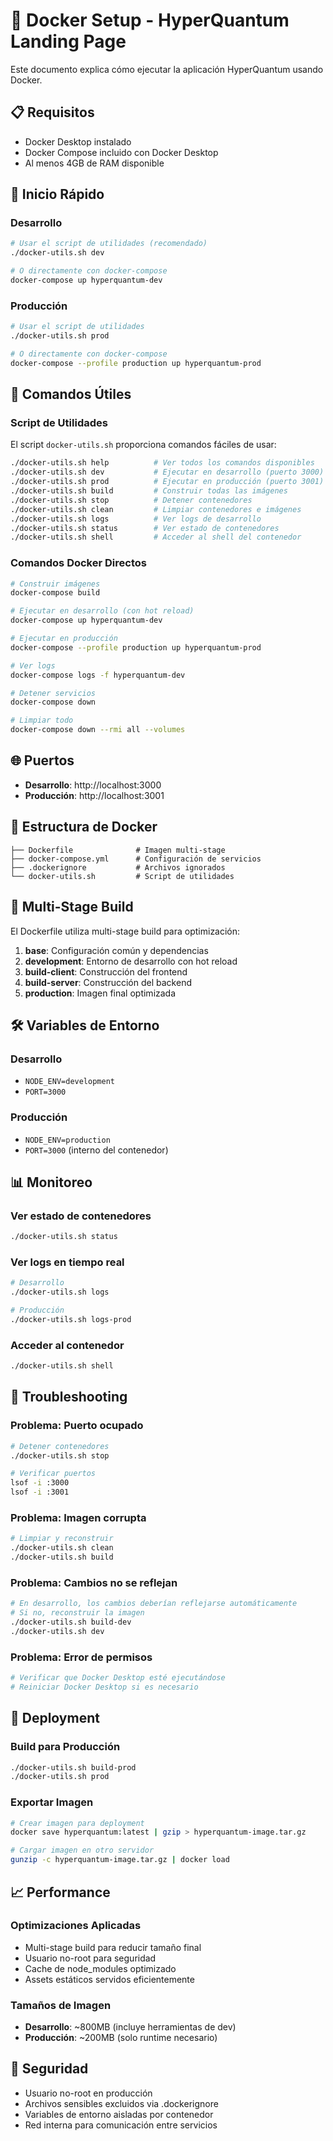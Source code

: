 # 🐳 Docker Setup - HyperQuantum Landing Page

Este documento explica cómo ejecutar la aplicación HyperQuantum usando Docker.

## 📋 Requisitos

- Docker Desktop instalado
- Docker Compose incluido con Docker Desktop
- Al menos 4GB de RAM disponible

## 🚀 Inicio Rápido

### Desarrollo
```bash
# Usar el script de utilidades (recomendado)
./docker-utils.sh dev

# O directamente con docker-compose
docker-compose up hyperquantum-dev
```

### Producción
```bash
# Usar el script de utilidades
./docker-utils.sh prod

# O directamente con docker-compose
docker-compose --profile production up hyperquantum-prod
```

## 🔧 Comandos Útiles

### Script de Utilidades
El script `docker-utils.sh` proporciona comandos fáciles de usar:

```bash
./docker-utils.sh help          # Ver todos los comandos disponibles
./docker-utils.sh dev           # Ejecutar en desarrollo (puerto 3000)
./docker-utils.sh prod          # Ejecutar en producción (puerto 3001)
./docker-utils.sh build         # Construir todas las imágenes
./docker-utils.sh stop          # Detener contenedores
./docker-utils.sh clean         # Limpiar contenedores e imágenes
./docker-utils.sh logs          # Ver logs de desarrollo
./docker-utils.sh status        # Ver estado de contenedores
./docker-utils.sh shell         # Acceder al shell del contenedor
```

### Comandos Docker Directos

```bash
# Construir imágenes
docker-compose build

# Ejecutar en desarrollo (con hot reload)
docker-compose up hyperquantum-dev

# Ejecutar en producción
docker-compose --profile production up hyperquantum-prod

# Ver logs
docker-compose logs -f hyperquantum-dev

# Detener servicios
docker-compose down

# Limpiar todo
docker-compose down --rmi all --volumes
```

## 🌐 Puertos

- **Desarrollo**: http://localhost:3000
- **Producción**: http://localhost:3001

## 📁 Estructura de Docker

```
├── Dockerfile              # Imagen multi-stage
├── docker-compose.yml      # Configuración de servicios
├── .dockerignore           # Archivos ignorados
└── docker-utils.sh         # Script de utilidades
```

## 🔄 Multi-Stage Build

El Dockerfile utiliza multi-stage build para optimización:

1. **base**: Configuración común y dependencias
2. **development**: Entorno de desarrollo con hot reload
3. **build-client**: Construcción del frontend
4. **build-server**: Construcción del backend
5. **production**: Imagen final optimizada

## 🛠️ Variables de Entorno

### Desarrollo
- `NODE_ENV=development`
- `PORT=3000`

### Producción
- `NODE_ENV=production`
- `PORT=3000` (interno del contenedor)

## 📊 Monitoreo

### Ver estado de contenedores
```bash
./docker-utils.sh status
```

### Ver logs en tiempo real
```bash
# Desarrollo
./docker-utils.sh logs

# Producción
./docker-utils.sh logs-prod
```

### Acceder al contenedor
```bash
./docker-utils.sh shell
```

## 🐛 Troubleshooting

### Problema: Puerto ocupado
```bash
# Detener contenedores
./docker-utils.sh stop

# Verificar puertos
lsof -i :3000
lsof -i :3001
```

### Problema: Imagen corrupta
```bash
# Limpiar y reconstruir
./docker-utils.sh clean
./docker-utils.sh build
```

### Problema: Cambios no se reflejan
```bash
# En desarrollo, los cambios deberían reflejarse automáticamente
# Si no, reconstruir la imagen
./docker-utils.sh build-dev
./docker-utils.sh dev
```

### Problema: Error de permisos
```bash
# Verificar que Docker Desktop esté ejecutándose
# Reiniciar Docker Desktop si es necesario
```

## 🚀 Deployment

### Build para Producción
```bash
./docker-utils.sh build-prod
./docker-utils.sh prod
```

### Exportar Imagen
```bash
# Crear imagen para deployment
docker save hyperquantum:latest | gzip > hyperquantum-image.tar.gz

# Cargar imagen en otro servidor
gunzip -c hyperquantum-image.tar.gz | docker load
```

## 📈 Performance

### Optimizaciones Aplicadas
- Multi-stage build para reducir tamaño final
- Usuario no-root para seguridad
- Cache de node_modules optimizado
- Assets estáticos servidos eficientemente

### Tamaños de Imagen
- **Desarrollo**: ~800MB (incluye herramientas de dev)
- **Producción**: ~200MB (solo runtime necesario)

## 🔐 Seguridad

- Usuario no-root en producción
- Archivos sensibles excluidos via .dockerignore
- Variables de entorno aisladas por contenedor
- Red interna para comunicación entre servicios